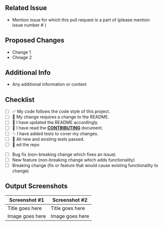 
## Related Issue
- Mention issue for which this pull request is a part of (please mention issue number # )

## Proposed Changes
- Change 1
- Chnage 2

## Additional Info
- Any additional information or context

## Checklist

<!--- Go over all the following points, and put an `x` in all the boxes that apply. -->
<!--- If you're unsure about any of these, don't hesitate to ask. We're here to help! -->
- [ ] ✅ My code follows the code style of this project.
- [ ] 📝 My change requires a change to the README.
- [ ] 🎀 I have updated the README accordingly.
- [ ] 👀 I have read the [**CONTRIBUTING**](https://github.com/Lakhankumawat/LearnCPP/blob/main/Contributing.md) document.
- [ ] ✨ I have added tests to cover my changes.
- [ ] 🚩 All new and existing tests passed.
- [ ] 🌟 ed the repo

<!--- Describe your changes in detail -->

<!--- Provide a general summary of your changes in the Title above -->

<!--- Why is this change required? What problem does it solve? -->

<!--- If it fixes an open issue, please link to the issue here. -->

<!--- Please describe in detail how you tested your changes. -->

<!--- Include details of your testing environment, and the tests you ran to -->

<!--- see how your change affects other areas of the code, etc. -->

<!--- What types of changes does your code introduce? Put an `x` in all the boxes that apply: -->
- [ ] Bug fix (non-breaking change which fixes an issue)
- [ ] New feature (non-breaking change which adds functionality)
- [ ] Breaking change (fix or feature that would cause existing functionality to change)

## Output Screenshots
| Screenshot #1      | Screenshot #2  |
| ----------- | ----------- |
| Title goes here  | Title goes here     |
| Image goes here  | Image goes here     |
